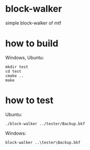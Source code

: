 block-walker
============

simple block-walker of mtf 


how to build
============
Windows, Ubuntu:

	mkdir test
	cd test
	cmake ..
	make

how to test
===========

Ubuntu:

	./block-walker ../tester/Backup.bkf

Windows:

	block-walker ..\tester\Backup.bkf


